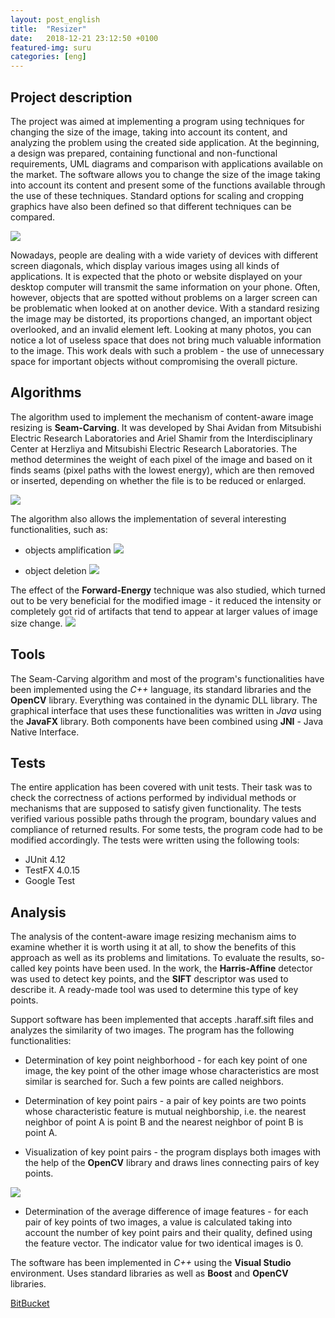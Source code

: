 ```yaml
---
layout: post_english
title:  "Resizer"
date:   2018-12-21 23:12:50 +0100
featured-img: suru
categories: [eng]
---
```

## Project description
The project was aimed at implementing a program using techniques for changing the size of the image, taking into account its content, and analyzing the problem using the created side application. At the beginning, a design was prepared, containing functional and non-functional requirements, UML diagrams and comparison with applications available on the market. The software allows you to change the size of the image taking into account its content and present some of the functions available through the use of these techniques. Standard options for scaling and cropping graphics have also been defined so that different techniques can be compared.

![](https://raw.githubusercontent.com/jacekbla/jacekbla.github.io/master/assets/img/posts/content/resizer/gui.jpg)

Nowadays, people are dealing with a wide variety of devices with different screen diagonals, which display various images using all kinds of applications.
It is expected that the photo or website displayed on your desktop computer will transmit the same information on your phone. Often, however, objects that are spotted without problems on a larger screen can be problematic when looked at on another device. With a standard resizing the image may be distorted, its proportions changed, an important object overlooked, and an invalid element left. Looking at many photos, you can notice a lot of useless space that does not bring much valuable information to the image.
This work deals with such a problem - the use of unnecessary space for important objects without compromising the overall picture.

## Algorithms
The algorithm used to implement the mechanism of content-aware image resizing is **Seam-Carving**. It was developed by Shai Avidan from Mitsubishi Electric Research Laboratories and Ariel Shamir from the Interdisciplinary Center at Herzliya and Mitsubishi Electric Research Laboratories.
The method determines the weight of each pixel of the image and based on it finds seams (pixel paths with the lowest energy), which are then removed or inserted, depending on whether the file is to be reduced or enlarged.

![](https://raw.githubusercontent.com/jacekbla/jacekbla.github.io/master/assets/img/posts/content/resizer/comparasion_eng.jpg)

The algorithm also allows the implementation of several interesting functionalities, such as:

- objects amplification
![](https://raw.githubusercontent.com/jacekbla/jacekbla.github.io/master/assets/img/posts/content/resizer/amplify_eng.jpg)

- object deletion
![](https://raw.githubusercontent.com/jacekbla/jacekbla.github.io/master/assets/img/posts/content/resizer/delete_eng.jpg)

The effect of the **Forward-Energy** technique was also studied, which turned out to be very beneficial for the modified image - it reduced the intensity or completely got rid of artifacts that tend to appear at larger values ​​of image size change.
![](https://raw.githubusercontent.com/jacekbla/jacekbla.github.io/master/assets/img/posts/content/resizer/forward_energy_eng.jpg)


## Tools
The Seam-Carving algorithm and most of the program's functionalities have been implemented using the *C++* language, its standard libraries and the **OpenCV** library. Everything was contained in the dynamic DLL library. The graphical interface that uses these functionalities was written in *Java* using the **JavaFX** library. Both components have been combined using **JNI** - Java Native Interface.

## Tests
The entire application has been covered with unit tests. Their task was to check the correctness of actions performed by individual methods or mechanisms that are supposed to satisfy given functionality. The tests verified various possible paths through the program, boundary values ​​and compliance of returned results. For some tests, the program code had to be modified accordingly. The tests were written using the following tools:

- JUnit 4.12
- TestFX 4.0.15
- Google Test

## Analysis
The analysis of the content-aware image resizing mechanism aims to examine whether it is worth using it at all, to show the benefits of this approach as well as its problems and limitations. To evaluate the results, so-called key points have been used.
In the work, the **Harris-Affine** detector was used to detect key points, and the **SIFT** descriptor was used to describe it. A ready-made tool was used to determine this type of key points.

Support software has been implemented that accepts .haraff.sift files and analyzes the similarity of two images. The program has the following functionalities:

- Determination of key point neighborhood - for each key point of one image, the key point of the other image whose characteristics are most similar is searched for. Such a few points are called neighbors.
    
- Determination of key point pairs - a pair of key points are two points whose characteristic feature is mutual neighborship, i.e. the nearest neighbor of point A is point B and the nearest neighbor of point B is point A.

- Visualization of key point pairs - the program displays both images with the help of the **OpenCV** library and draws lines connecting pairs of key points.
    
![](https://raw.githubusercontent.com/jacekbla/jacekbla.github.io/master/assets/img/posts/content/resizer/key_points.jpg)
    
- Determination of the average difference of image features - for each pair of key points of two images, a value is calculated taking into account the number of key point pairs and their quality, defined using the feature vector. The indicator value for two identical images is 0.

The software has been implemented in *C++* using the **Visual Studio** environment. Uses standard libraries as well as **Boost** and **OpenCV** libraries.  

[BitBucket](https://bitbucket.org/jacekbla/resizer)

